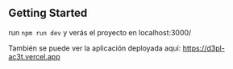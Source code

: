 

## Getting Started

run `npm run dev` y verás el proyecto en localhost:3000/

También se puede ver la aplicación deployada aquí: https://d3pl-ac3t.vercel.app

